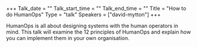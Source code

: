 +++
Talk_date = ""
Talk_start_time = ""
Talk_end_time = ""
Title = "How to do HumanOps"
Type = "talk"
Speakers = ["david-mytton"]
+++

HumanOps is all about designing systems with the human operators in mind. This talk will examine the 12 principles of HumanOps and explain how you can implement them in your own organisation.
